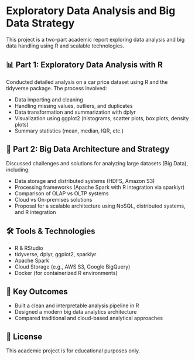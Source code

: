 
# Exploratory Data Analysis and Big Data Strategy

This project is a two-part academic report exploring data analysis and big data handling using R and scalable technologies.

## 📊 Part 1: Exploratory Data Analysis with R

Conducted detailed analysis on a car price dataset using R and the tidyverse package. The process involved:

- Data importing and cleaning
- Handling missing values, outliers, and duplicates
- Data transformation and summarization with dplyr
- Visualization using ggplot2 (histograms, scatter plots, box plots, density plots)
- Summary statistics (mean, median, IQR, etc.)

## 🧠 Part 2: Big Data Architecture and Strategy

Discussed challenges and solutions for analyzing large datasets (Big Data), including:

- Data storage and distributed systems (HDFS, Amazon S3)
- Processing frameworks (Apache Spark with R integration via sparklyr)
- Comparison of OLAP vs OLTP systems
- Cloud vs On-premises solutions
- Proposal for a scalable architecture using NoSQL, distributed systems, and R integration

## 🛠️ Tools & Technologies

- R & RStudio
- tidyverse, dplyr, ggplot2, sparklyr
- Apache Spark
- Cloud Storage (e.g., AWS S3, Google BigQuery)
- Docker (for containerized R environments)

## 📌 Key Outcomes

- Built a clean and interpretable analysis pipeline in R
- Designed a modern big data analytics architecture
- Compared traditional and cloud-based analytical approaches

## 📄 License

This academic project is for educational purposes only.
